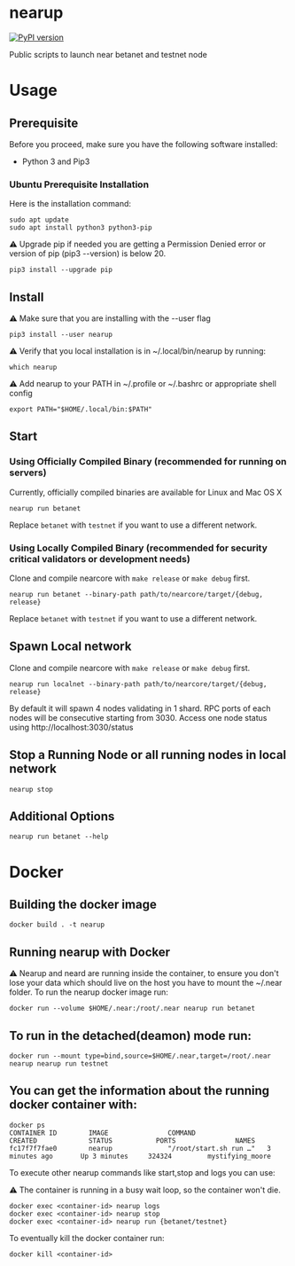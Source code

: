 # nearup

[![PyPI version](https://badge.fury.io/py/nearup.svg)](https://pypi.org/project/nearup/)

Public scripts to launch near betanet and testnet node

# Usage

## Prerequisite

Before you proceed, make sure you have the following software installed:

* Python 3 and Pip3

### Ubuntu Prerequisite Installation

Here is the installation command:

```
sudo apt update
sudo apt install python3 python3-pip
```

:warning:  Upgrade pip if needed you are getting a Permission Denied error or version of pip (pip3 --version) is below 20.
```
pip3 install --upgrade pip
```
## Install
:warning: Make sure that you are installing with the --user flag
```
pip3 install --user nearup
```

:warning: Verify that you local installation is in ~/.local/bin/nearup by running:
```
which nearup
```

:warning: Add nearup to your PATH in ~/.profile or ~/.bashrc or appropriate shell config
```
export PATH="$HOME/.local/bin:$PATH"
```

## Start

### Using Officially Compiled Binary (recommended for running on servers)

Currently, officially compiled binaries are available for Linux and Mac OS X

```
nearup run betanet
```

Replace `betanet` with `testnet` if you want to use a different network.

### Using Locally Compiled Binary (recommended for security critical validators or development needs)

Clone and compile nearcore with `make release` or `make debug` first.

```
nearup run betanet --binary-path path/to/nearcore/target/{debug, release}
```

Replace `betanet` with `testnet` if you want to use a different network.

## Spawn Local network

Clone and compile nearcore with `make release` or `make debug` first.

```
nearup run localnet --binary-path path/to/nearcore/target/{debug, release}
```

By default it will spawn 4 nodes validating in 1 shard.
RPC ports of each nodes will be consecutive starting from 3030.
Access one node status using http://localhost:3030/status

## Stop a Running Node or all running nodes in local network

```
nearup stop
```

## Additional Options

```
nearup run betanet --help
```

# Docker
## Building the docker image
```
docker build . -t nearup
```

## Running nearup with Docker
:warning: Nearup and neard are running inside the container, to ensure you don't lose your data which should live on the host you have to mount the ~/.near folder.
To run the nearup docker image run:
```
docker run --volume $HOME/.near:/root/.near nearup run betanet
```

## To run in the detached(deamon) mode run:
```
docker run --mount type=bind,source=$HOME/.near,target=/root/.near nearup nearup run testnet
```

## You can get the information about the running docker container with:
```
docker ps
CONTAINER ID        IMAGE               COMMAND                  CREATED             STATUS           PORTS               NAMES
fc17f7f7fae0        nearup              "/root/start.sh run …"   3 minutes ago       Up 3 minutes     324324         mystifying_moore
```

To execute other nearup commands like start,stop  and logs you can use:

:warning: The container is running in a busy wait loop, so the container won't die.
```
docker exec <container-id> nearup logs
docker exec <container-id> nearup stop
docker exec <container-id> nearup run {betanet/testnet}
```

To eventually kill the docker container run:
```
docker kill <container-id>
```
